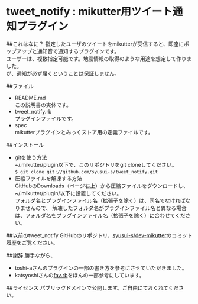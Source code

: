 tweet_notify : mikutter用ツイート通知プラグイン
============
##これはなに？
指定したユーザのツイートをmikutterが受信すると、即座にポップアップと通知音で通知するプラグインです。  
ユーザーは、複数指定可能です。地震情報の取得のような用途を想定して作りました。  
が、通知が必ず届くということは保証しません。

##ファイル
* README.md  
この説明書の実体です。
* tweet_notify.rb  
プラグインファイルです。
* spec  
mikutterプラグインとみっくストア用の定義ファイルです。

##インストール
* gitを使う方法  
~/.mikutter/plugin以下で、このリポジトリをgit cloneしてください。  
`$ git clone git://github.com/syusui-s/tweet_notify.git`
* 圧縮ファイルを解凍する方法  
GitHubのDownloads（ページ右上）から圧縮ファイルをダウンロードし、~/.mikutter/plugin/以下に設置してください。  
フォルダ名とプラグインファイル名（拡張子を除く）は、同名でなければなりませんので、
解凍したフォルダ名がプラグインファイル名と異なる場合は、フォルダ名をプラグインファイル名（拡張子を除く）に合わせてください。  

##以前のtweet_notify
GitHubのリポジトリ、[syusui-s/dev-mikutter](https://github.com/syusui-s/dev-mikutter)のコミット履歴をご覧ください。

##謝辞
勝手ながら、  
* toshi-aさんのプラグインの一部の書き方を参考にさせていただきました。  
* katsyoshiさんの[fav.rb](https://github.com/katsyoshi/fav)をほんの一部参考にしています。

##ライセンス
パブリックドメインで公開します。ご自由にておくれてください。
